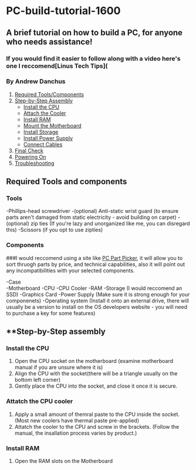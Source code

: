 # PC-build-tutorial-1600
## A brief tutorial on how to build a PC, for anyone who needs assistance!
### If you would find it easier to follow along with a video here's one I reccomend[Linus Tech Tips](
### By Andrew Danchus

1. [Required Tools/Components](#required-tools-and-components)
2. [Step-by-Step Assembly](#step-by-step-assembly)
    - [Install the CPU](#install-the-cpu)
    - [Attach the Cooler](#attach-the-cooler)
    - [Install RAM](#install-ram)
    - [Mount the Motherboard](#mount-the-motherboard)
    - [Install Storage](#install-storage)
    - [Install Power Supply](#install-power-supply)
    - [Connect Cables](#connect-cables)
4. [Final Check](#final-checks)
5. [Powering On](#powering-on)
6. [Troubleshooting](#troubleshooting)

## **Required Tools and components**

### **Tools** 

-Phillips-head screwdriver
-(optional) Anti-static wrist guard (to ensure parts aren't damaged from static electricity - avoid building on carpet)
-(optional) zip ties (If you're lazy and unorganized like me, you can disregard this)
    -Scissors (if you opt to use zipties)

    
### **Components** 
###I would reccomend using a site like [PC Part Picker](https://pcpartpicker.com/), it will allow you to sort thruogh parts by price, and technical capabilities, also it will point out any incompatibilities with your selected components.

-Case  
-Motherboard 
-CPU
-CPU Cooler
-RAM
-Storage (I would reccomend an SSD)
-Graphics Card
-Power Supply (Make sure it is strong enough for your componenets)
-Operating system (Install it onto an external drive, there will usually be a version to install on the OS developers website - you will need to purchase a key for some features)
## **Step-by-Step assembly 

### **Install the CPU**
1. Open the CPU socket on the motherboard (examine motherboard manual if you are unsure where it is)
2. Align the CPU with the socket(there will be a triangle usually on the bottom left corner)
3. Gently place the CPU into the socket, and close it once it is secure.

### **Attatch the CPU cooler**
1. Apply a small amount of themral paste to the CPU inside the socket. (Most new coolers have thermal paste pre-applied)
2. Attatch the cooler to the CPU and screw in the brackets. (Follow the manual, the insallation process varies by product.)

### **Install RAM**
1. Open the RAM slots on the Motherboard
